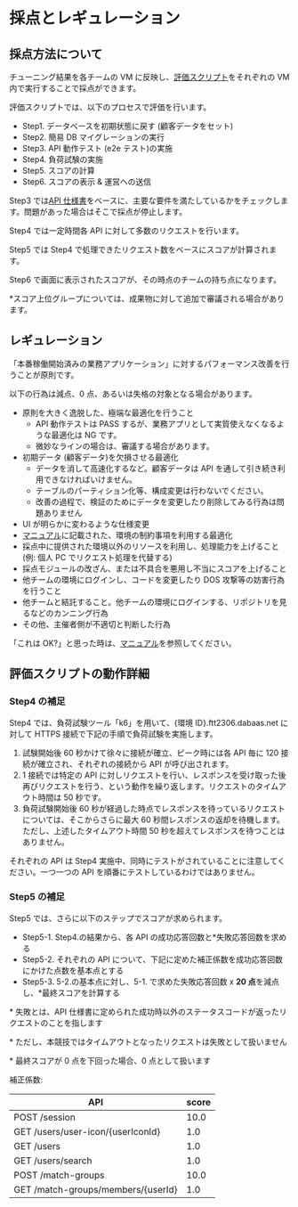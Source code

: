 # 採点とレギュレーション

## 採点方法について

チューニング結果を各チームの VM に反映し、[評価スクリプト](./99_manual.md#%e8%a9%95%e4%be%a1%e3%82%b9%e3%82%af%e3%83%aa%e3%83%97%e3%83%88)をそれぞれの VM 内で実行することで採点ができます。

評価スクリプトでは、以下のプロセスで評価を行います。

- Step1. データベースを初期状態に戻す (顧客データをセット)
- Step2. 簡易 DB マイグレーションの実行
- Step3. API 動作テスト (e2e テスト)の実施
- Step4. 負荷試験の実施
- Step5. スコアの計算
- Step6. スコアの表示 & 運営への送信

Step3 では[API 仕様書](../openapi/openapi.yaml)をベースに、主要な要件を満たしているかをチェックします。問題があった場合はそこで採点が停止します。

Step4 では一定時間各 API に対して多数のリクエストを行います。

Step5 では Step4 で処理できたリクエスト数をベースにスコアが計算されます。

Step6 で画面に表示されたスコアが、その時点のチームの持ち点になります。

\*スコア上位グループについては、成果物に対して追加で審議される場合があります。

## レギュレーション

「本番稼働開始済みの業務アプリケーション」に対するパフォーマンス改善を行うことが原則です。

以下の行為は減点、0 点、あるいは失格の対象となる場合があります。

- 原則を大きく逸脱した、極端な最適化を行うこと
  - API 動作テストは PASS するが、業務アプリとして実質使えなくなるような最適化は NG です。
  - 微妙なラインの場合は、審議する場合があります。
- 初期データ (顧客データ)を欠損させる最適化
  - データを消して高速化するなど。顧客データは API を通して引き続き利用できなければいけません。
  - テーブルのパーティション化等、構成変更は行わないでください。
  - 改善の過程で、検証のためにデータを変更したり削除してみる行為は問題ありません
- UI が明らかに変わるような仕様変更
- [マニュアル](./99_manual.md#%E7%92%B0%E5%A2%83%E3%81%AE%E5%88%B6%E7%B4%84%E4%BA%8B%E9%A0%85)に記載された、環境の制約事項を利用する最適化
- 採点中に提供された環境以外のリソースを利用し、処理能力を上げること (例: 個人 PC でリクエスト処理を代替する)
- 採点モジュールの改ざん、または不具合を悪用し不当にスコアを上げること
- 他チームの環境にログインし、コードを変更したり DOS 攻撃等の妨害行為を行うこと
- 他チームと結託すること。他チームの環境にログインする、リポジトリを見るなどのカンニング行為
- その他、主催者側が不適切と判断した行為

「これは OK?」と思った時は、[マニュアル](./99_manual.md)を参照してください。

## 評価スクリプトの動作詳細

### Step4 の補足

Step4 では、負荷試験ツール「k6」を用いて、{環境 ID}.ftt2306.dabaas.net に対して HTTPS 接続で下記の手順で負荷試験を実施します。

1. 試験開始後 60 秒かけて徐々に接続が確立、ピーク時には各 API 毎に 120 接続が確立され、それぞれの接続から API が呼び出されます。
2. 1 接続では特定の API に対しリクエストを行い、レスポンスを受け取った後再びリクエストを行う、という動作を繰り返します。リクエストのタイムアウト時間は 50 秒です。
3. 負荷試験開始後 60 秒が経過した時点でレスポンスを待っているリクエストについては、そこからさらに最大 60 秒間レスポンスの返却を待機します。ただし、上述したタイムアウト時間 50 秒を超えてレスポンスを待つことはありません。

それぞれの API は Step4 実施中、同時にテストがされていることに注意してください。一つ一つの API を順番にテストしているわけではありません。

### Step5 の補足

Step5 では、さらに以下のステップでスコアが求められます。

- Step5-1. Step4.の結果から、各 API の成功応答回数と\*失敗応答回数を求める
- Step5-2. それぞれの API について、下記に定めた補正係数を成功応答回数にかけた点数を基本点とする
- Step5-3. 5-2.の基本点に対し、5-1. で求めた失敗応答回数 x **20 点**を減点し、\*最終スコアを計算する

\* 失敗とは、API 仕様書に定められた成功時以外のステータスコードが返ったリクエストのことを指します

\* ただし、本競技ではタイムアウトとなったリクエストは失敗として扱いません

\* 最終スコアが 0 点を下回った場合、0 点として扱います

補正係数:

| API                                | score |
| ---------------------------------- | ----- |
| POST /session                      | 10.0  |
| GET /users/user-icon/{userIconId}  | 1.0   |
| GET /users                         | 1.0   |
| GET /users/search                  | 1.0   |
| POST /match-groups                 | 10.0  |
| GET /match-groups/members/{userId} | 1.0   |
